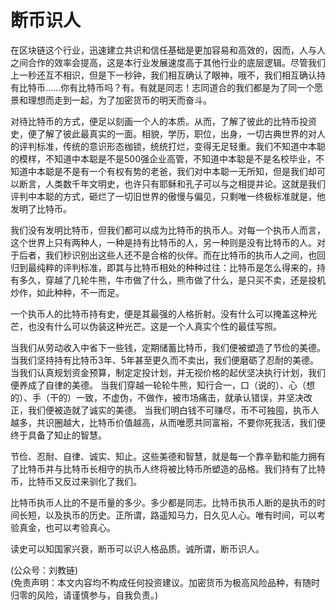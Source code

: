 # 断币识人

在区块链这个行业，迅速建立共识和信任基础是更加容易和高效的，因而，人与人之间合作的效率会提高，这是本行业发展速度高于其他行业的底层逻辑。尽管我们上一秒还互不相识，但是下一秒钟，我们相互确认了眼神，哦不，我们相互确认持有比特币……你有比特币吗？有。有就是同志！志同道合的我们都是为了同一个愿景和理想而走到一起，为了加密货币的明天而奋斗。

对待比特币的方式，便足以刻画一个人的本质。从而，了解了彼此的比特币投资史，便了解了彼此最真实的一面。相貌，学历，职位，出身，一切古典世界的对人的评判标准，传统的意识形态枷锁，统统打烂，变得无足轻重。我们不知道中本聪的模样，不知道中本聪是不是500强企业高管，不知道中本聪是不是名校毕业，不知道中本聪是不是有一个有权有势的老爸，我们对中本聪一无所知，但是我们却可以断言，人类数千年文明史，也许只有耶稣和孔子可以与之相提并论。这就是我们评判中本聪的方式，砸烂了一切旧世界的傲慢与偏见，只剩唯一终极标准就是，他发明了比特币。

我们没有发明比特币，但我们都可以成为比特币的执币人。对每一个执币人而言，这个世界上只有两种人，一种是持有比特币的人，另一种则是没有比特币的人。对于后者，我们秒识别出这些人还不是合格的伙伴。而在比特币的执币人之间，也回归到最纯粹的评判标准，即其与比特币相处的种种过往：比特币是怎么得来的，持有多久，穿越了几轮牛熊，牛市做了什么，熊市做了什么，是只买不卖，还是投机炒作，如此种种，不一而足。

一个执币人的比特币持有史，便是其最强的人格折射。没有什么可以掩盖这种光芒，也没有什么可以伪装这种光芒。这是一个人真实个性的最佳写照。

当我们从劳动收入中省下一些钱，定期储蓄比特币，我们便被塑造了节俭的美德。
当我们坚持持有比特币3年、5年甚至更久而不卖出，我们便磨砺了忍耐的美德。
当我们认真规划资金预算，制定定投计划，并无视价格的起伏坚决执行计划，我们便养成了自律的美德。
当我们穿越一轮轮牛熊，知行合一，口（说的）、心（想的）、手（干的）一致，不虚伪，不做作，被市场痛击，就承认错误，并坚决改正，我们便被造就了诚实的美德。
当我们明白钱不可赚尽，币不可独囤，执币人越多，共识圈越大，比特币价值越高，从而唯愿共同富裕，不要你死我活，我们便终于具备了知止的智慧。

节俭、忍耐、自律、诚实、知止。这些美德和智慧，就是每一个靠辛勤和能力拥有了比特币并与比特币长相守的执币人终将被比特币所塑造的品格。我们持有了比特币，比特币又反过来驯化了我们。

比特币执币人比的不是币量的多少。多少都是同志。比特币执币人断的是执币的时间长短，以及执币的历史。正所谓，路遥知马力，日久见人心。唯有时间，可以考验真金，也可以考验真心。

读史可以知国家兴衰，断币可以识人格品质。诚所谓，断币识人。

(公众号：刘教链) \
(免责声明：本文内容均不构成任何投资建议。加密货币为极高风险品种，有随时归零的风险，请谨慎参与，自我负责。)
